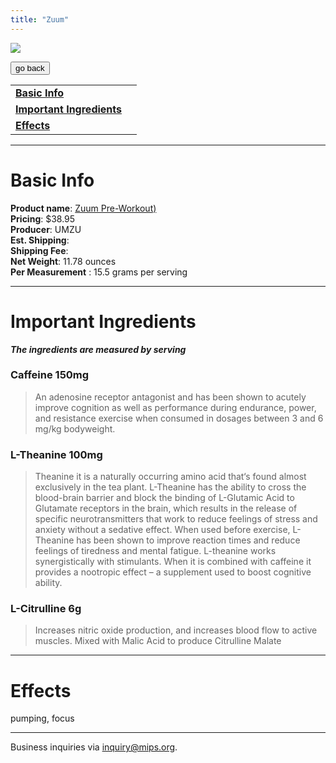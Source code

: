 ```yaml
---
title: "Zuum"
---
```


![](/images/zuum.jpg)

<form>
 <input type="button" value="go back" onclick="history.back()">
</form>

|  |  |
| ----- | -------- |
| [**Basic Info**](#basic-info)    |
| [**Important Ingredients**](#important-ingredients)  |
| [**Effects**](#effects)  |

---
Basic Info
=============
**Product name**: [Zuum Pre-Workout)](https://umzu.com/products/zuum?umzu9019_oeg=2022167457.120487946353.504535348266.g&oexgads=umzu9019&wickedsource=google&wickedid=Cj0KCQjw3f6HBhDHARIsAD_i3D_tB-lUkDK5FQZ0P6Khj11k0GzgxrQhIyV_DwppI4Hi2xcQ0OvqRzoaAh5mEALw_wcB&wickedid=504535348266&wv=3.1&&gclid=Cj0KCQjw3f6HBhDHARIsAD_i3D_tB-lUkDK5FQZ0P6Khj11k0GzgxrQhIyV_DwppI4Hi2xcQ0OvqRzoaAh5mEALw_wcB) \
**Pricing**: $38.95 \
**Producer**: UMZU \
**Est. Shipping**: \
**Shipping Fee**: \
**Net Weight**: 11.78 ounces \
**Per Measurement** : 15.5 grams per serving

---

Important Ingredients
=============
***The ingredients are measured by serving***

### Caffeine 150mg
> An adenosine receptor antagonist and has been shown to acutely improve cognition as well as performance during endurance, power, and resistance exercise when consumed in dosages between 3 and 6 mg/kg bodyweight.

### L-Theanine 100mg
> Theanine it is a naturally occurring amino acid that‘s found almost exclusively in the tea plant. L-Theanine has the ability to cross the blood-brain barrier and block the binding of L-Glutamic Acid to Glutamate receptors in the brain, which results in the release of specific neurotransmitters that work to reduce feelings of stress and anxiety without a sedative effect. When used before exercise, L-Theanine has been shown to improve reaction times and reduce feelings of tiredness and mental fatigue. L-theanine works synergistically with stimulants. When it is combined with caffeine it provides a nootropic effect – a supplement used to boost cognitive ability. 

### L-Citrulline 6g
> Increases nitric oxide production, and increases blood flow to active muscles. Mixed with Malic Acid to produce Citrulline Malate


---
Effects
=============
pumping, focus

---
Business inquiries via inquiry@mips.org.
